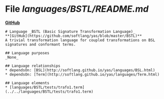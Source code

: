# File _languages/BSTL/README.md_
**[GitHub](https://github.com/softlang/yas/blob/master/languages/BSTL/README.md)**
```
# Language _BSTL (Basic Signature Transformation Language)_
**[GitHub](https://github.com/softlang/yas/blob/master/BSTL)**
A trivial transformation language for coupled transformations on BSL signatures and conformant terms.

## Language purposes
_None_

## Language relationships
* dependsOn: [BSL](http://softlang.github.io/yas/languages/BSL.html)
* dependsOn: [Term](http://softlang.github.io/yas/languages/Term.html)

## Language elements
* [languages/BSTL/tests/trafo1.term](../../languages/BSTL/tests/trafo1.term)
```
